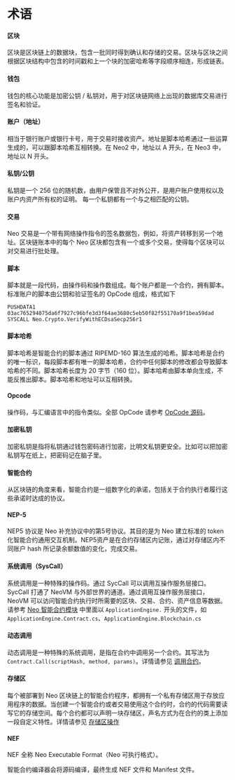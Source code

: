 # 术语

#### 区块

区块是区块链上的数据块，包含一批同时得到确认和存储的交易。区块与区块之间根据区块结构中包含的时间戳和上一个块的加密哈希等字段顺序相连，形成链表。

#### 钱包

钱包的核心功能是加密公钥 / 私钥对，用于对区块链网络上出现的数据库交易进行签名和验证。

#### 账户（地址）

相当于银行账户或银行卡号，用于交易时接收资产。地址是脚本哈希通过一些运算生成的，可以跟脚本哈希互相转换。在 Neo2 中，地址以 A 开头，在 Neo3 中，地址以 N 开头。 

#### 私钥/公钥

私钥是一个 256 位的随机数，由用户保管且不对外公开，是用户账户使用权以及账户内资产所有权的证明。 每一个私钥都有一个与之相匹配的公钥。

#### 交易

Neo 交易是一个带有网络操作指令的签名数据包，例如，将资产转移到另一个地址。区块链账本中的每个 Neo 区块都包含有一个或多个交易，使得每个区块可以对交易进行批处理。

#### 脚本

脚本就是一段代码，由操作码和操作数组成。每个账户都是一个合约，拥有脚本。标准账户的脚本由公钥和验证签名的 OpCode 组成，格式如下

```
PUSHDATA1 03ac765294075da6f7927c96bfe3d3f64ae3680c5eb50f82f55170a9f1bea59dad
SYSCALL Neo.Crypto.VerifyWithECDsaSecp256r1
```

#### 脚本哈希

脚本哈希是智能合约的脚本通过 RIPEMD-160 算法生成的哈希。脚本哈希是合约的唯一标识，每段脚本都有唯一的脚本哈希，合约中任何脚本的修改都会导致脚本哈希的不同。脚本哈希长度为 20 字节（160 位）。脚本哈希由脚本单向生成，不能反推出脚本。脚本哈希和地址可以互相转换。

#### Opcode

操作码，与汇编语言中的指令类似。全部 OpCode 请参考 [OpCode 源码](https://github.com/neo-project/neo-vm/blob/master/src/neo-vm/OpCode.cs)。

#### 加密私钥

加密私钥是指将私钥通过钱包密码进行加密，比明文私钥更安全。比如可以把加密私钥写在纸上，把密码记在脑子里。

#### 智能合约

从区块链的角度来看，智能合约是一组数字化的承诺，包括关于合约执行者履行这些承诺时达成的协议。

#### NEP-5

NEP5 协议是 Neo 补充协议中的第5号协议。其目的是为 Neo 建立标准的 token 化智能合约通用交互机制。NEP5资产是在合约存储区内记账，通过对存储区内不同账户 hash 所记录余额数值的变化，完成交易。

#### 系统调用（SysCall）

系统调用是一种特殊的操作码。通过 SycCall 可以调用互操作服务层接口。 SycCall 打通了 NeoVM 与外部世界的通道。通过调用互操作服务层接口， NeoVM 可以访问智能合约执行时所需要的区块、交易、合约、资产信息等数据。请参考 [Neo 智能合约模块](https://github.com/neo-project/neo/tree/master/src/neo/SmartContract) 中里面以 `ApplicationEngine.` 开头的文件，如 `ApplicationEngine.Contract.cs`、`ApplicationEngine.Blockchain.cs`

#### 动态调用

动态调用是一种特殊的系统调用，是指在合约中调用另一个合约。其写法为 `Contract.Call(scriptHash, method, params)`。详情请参见 [调用合约](../reference/scapi/fw/dotnet/neo/Contract/Call.md)。

#### 存储区

每个被部署到 Neo 区块链上的智能合约程序，都拥有一个私有存储区用于存放应用程序的数据。当创建一个智能合约或者交易使用这个合约时，合约的代码需要读写它的存储空间。每个合约都可以声明一块存储区，声名方式为在合约的类上添加一段自定义特性。详情请参见 [存储区操作](../reference/scapi/fw/dotnet/neo/storage.md)

#### NEF

NEF 全称 Neo Executable Format（Neo 可执行格式）。

智能合约编译器会将源码编译，最终生成 NEF 文件和 Manifest 文件。

